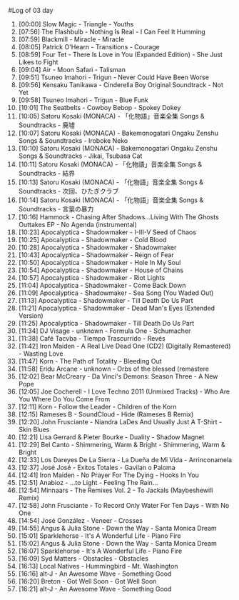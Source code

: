 #Log of 03 day

1. [00:00] Slow Magic - Triangle - Youths
1. [07:56] The Flashbulb - Nothing Is Real - I Can Feel It Humming
1. [07:59] Blackmill - Miracle - Miracle
1. [08:05] Patrick O'Hearn - Transitions - Courage
1. [08:59] Four Tet - There Is Love in You (Expanded Edition) - She Just Likes to Fight
1. [09:04] Air - Moon Safari - Talisman
1. [09:51] Tsuneo Imahori - Trigun - Never Could Have Been Worse
1. [09:56] Kensaku Tanikawa - Cinderella Boy Original Soundtrack - Not Yet
1. [09:58] Tsuneo Imahori - Trigun - Blue Funk
1. [10:01] The Seatbelts - Cowboy Bebop - Spokey Dokey
1. [10:05] Satoru Kosaki (MONACA) - 「化物語」音楽全集 Songs & Soundtracks - 廃墟
1. [10:07] Satoru Kosaki (MONACA) - Bakemonogatari Ongaku Zenshu Songs & Soundtracks - Iroboke Neko
1. [10:10] Satoru Kosaki (MONACA) - Bakemonogatari Ongaku Zenshu Songs & Soundtracks - Jikai, Tsubasa Cat
1. [10:11] Satoru Kosaki (MONACA) - 「化物語」音楽全集 Songs & Soundtracks - 結界
1. [10:13] Satoru Kosaki (MONACA) - 「化物語」音楽全集 Songs & Soundtracks - 次回、ひたぎクラブ
1. [10:14] Satoru Kosaki (MONACA) - 「化物語」音楽全集 Songs & Soundtracks - 言葉の暴力
1. [10:16] Hammock - Chasing After Shadows...Living With The Ghosts Outtakes EP - No Agenda (instrumental)
1. [10:23] Apocalyptica - Shadowmaker - I-III-V Seed of Chaos
1. [10:25] Apocalyptica - Shadowmaker - Cold Blood
1. [10:28] Apocalyptica - Shadowmaker - Shadowmaker
1. [10:43] Apocalyptica - Shadowmaker - Reign of Fear
1. [10:50] Apocalyptica - Shadowmaker - Hole In My Soul
1. [10:54] Apocalyptica - Shadowmaker - House of Chains
1. [10:57] Apocalyptica - Shadowmaker - Riot Lights
1. [11:04] Apocalyptica - Shadowmaker - Come Back Down
1. [11:09] Apocalyptica - Shadowmaker - Sea Song (You Waded Out)
1. [11:13] Apocalyptica - Shadowmaker - Till Death Do Us Part
1. [11:21] Apocalyptica - Shadowmaker - Dead Man's Eyes (Extended Version)
1. [11:25] Apocalyptica - Shadowmaker - Till Death Do Us Part
1. [11:34] DJ Visage - unknown - Formula One - Schumacher
1. [11:38] Café Tacvba - Tiempo Trascurrido - Revés
1. [11:42] Iron Maiden - A Real Live Dead One (CD2) (Digitally Remastered) - Wasting Love
1. [11:47] Korn - The Path of Totality - Bleeding Out
1. [11:58] Eridu Arcane - unknown - Orbs of the blessed (remastere
1. [12:02] Bear McCreary - Da Vinci's Demons: Season Three - A New Pope
1. [12:05] Joe Cocherell - I Love Techno 2011 (Unmixed Tracks) - Who Are You Where Do You Come From
1. [12:11] Korn - Follow the Leader - Children of the Korn
1. [12:15] Rameses B - SoundCloud - Hide (Rameses B Remix)
1. [12:20] John Frusciante - Niandra LaDes And Usually Just A T-Shirt - Skin Blues
1. [12:21] Lisa Gerrard & Pieter Bourke - Duality - Shadow Magnet
1. [12:29] Bel Canto - Shimmering, Warm & Bright - Shimmering, Warm & Bright
1. [12:33] Los Dareyes De La Sierra - La Dueña de Mi Vida - Arrinconamela
1. [12:37] José José - Exitos Totales - Gavilan o Paloma
1. [12:41] Iron Maiden - No Prayer For The Dying - Hooks In You
1. [12:51] Anabioz - ...to Light - Feeling The Rain...
1. [12:54] Minnaars - The Remixes Vol. 2 - To Jackals (Maybeshewill Remix)
1. [12:58] John Frusciante - To Record Only Water For Ten Days - With No One
1. [14:54] José González - Veneer - Crosses
1. [14:55] Angus & Julia Stone - Down the Way - Santa Monica Dream
1. [15:01] Sparklehorse - It's A Wonderful Life - Piano Fire
1. [15:02] Angus & Julia Stone - Down the Way - Santa Monica Dream
1. [16:07] Sparklehorse - It's A Wonderful Life - Piano Fire
1. [16:09] Syd Matters - Obstacles - Obstacles
1. [16:13] Local Natives - Hummingbird - Mt. Washington
1. [16:16] alt-J - An Awesome Wave - Something Good
1. [16:20] Breton - Got Well Soon - Got Well Soon
1. [16:21] alt-J - An Awesome Wave - Something Good

